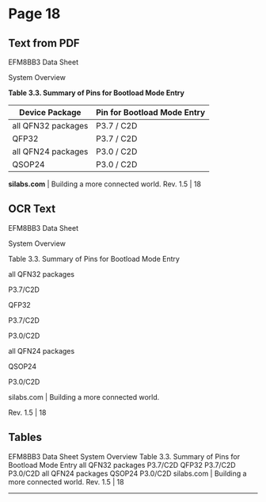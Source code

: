 # Page 18

## Text from PDF

EFM8BB3 Data Sheet

System Overview

**Table 3.3. Summary of Pins for Bootload Mode Entry**

|Device Package|Pin for Bootload Mode Entry|
|---|---|
|all QFN32 packages|P3.7 / C2D|
|QFP32|P3.7 / C2D|
|all QFN24 packages|P3.0 / C2D|
|QSOP24|P3.0 / C2D|



**silabs.com** | Building a more connected world. Rev. 1.5 | 18



## OCR Text

EFM8BB3 Data Sheet

System Overview

Table 3.3. Summary of Pins for Bootload Mode Entry

all QFN32 packages

P3.7/C2D

QFP32

P3.7/C2D

P3.0/C2D

all QFN24 packages

QSOP24

P3.0/C2D

silabs.com | Building a more connected world.

Rev. 1.5 | 18

## Tables

EFM8BB3 Data Sheet
System Overview
Table 3.3. Summary of Pins for Bootload Mode Entry
all QFN32 packages P3.7/C2D
QFP32 P3.7/C2D
P3.0/C2D all QFN24 packages
QSOP24 P3.0/C2D
silabs.com | Building a more connected world.
Rev. 1.5 | 18


---

